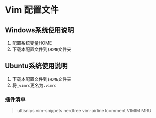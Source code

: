 # Vim 配置文件 
## Windows系统使用说明
1. 配置系统变量HOME
2. 下载本配置文件到`$HOME`文件夹

## Ubuntu系统使用说明
1. 下载本配置文件到`$HOME`文件夹
2. 将`_vimrc`更名为`.vimrc`

### 插件清单
> ultisnips 
> vim-snippets
> nerdtree
> vim-airline
> tcomment
> VIMIM
> MRU
